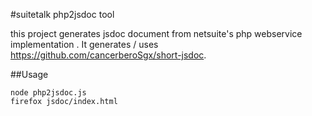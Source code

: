 #suitetalk php2jsdoc tool

this project generates jsdoc document from netsuite's php webservice implementation . It generates / uses https://github.com/cancerberoSgx/short-jsdoc. 

##Usage

    node php2jsdoc.js
    firefox jsdoc/index.html
